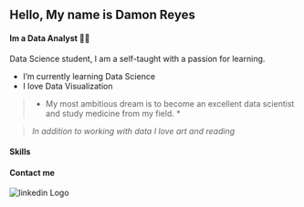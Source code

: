 ## Hello, My name is Damon Reyes
####  Im a Data Analyst :man_technologist:

<!--
**DamonReyes/DamonReyes** is a ✨ _special_ ✨ repository because its `README.md` (this file) appears on your GitHub profile..-->

Data Science student, I am a self-taught with a passion for learning.

* I’m currently learning Data Science
* I love Data Visualization


> * My most ambitious dream is to become an excellent data scientist and study medicine from my field. *

> _In addition to working with data I love art and reading_


#### Skills

#### Contact me
![linkedin Logo](https://www.flaticon.com/svg/vstatic/svg/174/174857.svg?token=exp=1620863274~hmac=7f4f8b533ed26debbe3dc977279c5ab0)
